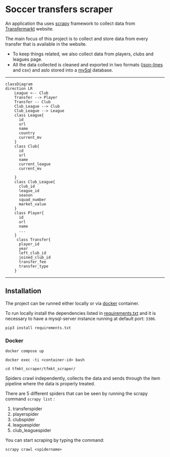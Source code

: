 # Soccer transfers scraper

An application tha uses [scrapy](https://scrapy.org/) framework to collect data from [Transfermarkt](https://www.transfermarkt.com/) website.

The main focus of this project is to collect and store data from every transfer that is available in the website.
 - To keep things related, we also collect data from players, clubs and leagues page. 
 - All the data collected is cleaned and exported in two formats ([json-lines](https://jsonlines.org/) and csv) and aslo stored into a [mySql](https://www.mysql.com/) database.
 

------
```mermaid
classDiagram
direction LR
    League <-- Club
    Transfer --> Player
    Transfer -- Club
    Club_League --> Club
    Club_League --> League
    class League{
      id
      url
      name
      country
      current_mv
    }
    class Club{
      id
      url
      name
      current_league
      current_mv

    }
    class Club_League{
      club_id
      league_id
      season
      squad_number
      market_value
    }
    class Player{
      id
      url
      name
      ...
    }
     class Transfer{
      player_id
      year
      left_club_id
      joined_club_id
      transfer_fee
      transfer_type
    }
```
------

## Installation

The project can be runned either locally or via [docker](https://www.docker.com/) container.

To run locally install the dependencies listed in [requirements.txt](/requirements.txt) and it is necessary to have a mysql-server instance running at default port: `3306`. 

```console
pip3 install requirements.txt
```

### Docker
```console
docker compose up
```


```console
docker exec -ti <container-id> bash
```


```console
cd tfmkt_scraper/tfmkt_scraper/

```
Spiders crawl independently, collects the data and sends through the item pipeline where the data is properly treated.

There are 5 different spiders that can be seen by running the scrapy command `scrapy list` :
  1. transferspider
  2. playerspider
  3. clubspider
  4. leaguespider
  5. club_leaguespider

You can start scraping by typing the command:
```console
scrapy crawl <spidername>

```